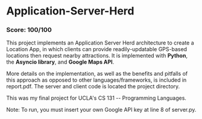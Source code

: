 # Application-Server-Herd

### Score: 100/100

This project implements an Application Server Herd architecture to create a Location App, in which clients can provide readily-updatable GPS-based locations then request nearby attractions. It is implemented with **Python**, the **Asyncio library**, and **Google Maps API**. 

More details on the implementation, as well as the benefits and pitfalls of this approach as opposed to other languages/frameworks, is included in report.pdf. The server and client code is located the project directory. 

This was my final project for UCLA's CS 131 -- Programming Languages. 

Note: To run, you must insert your own Google API key at line 8 of server.py.
